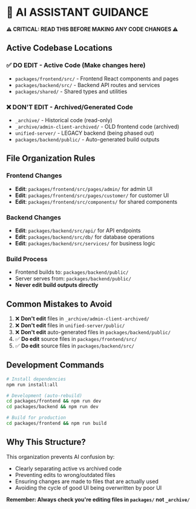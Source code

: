# 🤖 AI ASSISTANT GUIDANCE

**⚠️ CRITICAL: READ THIS BEFORE MAKING ANY CODE CHANGES ⚠️**

## Active Codebase Locations

### ✅ DO EDIT - Active Code (Make changes here)
- `packages/frontend/src/` - Frontend React components and pages
- `packages/backend/src/` - Backend API routes and services  
- `packages/shared/` - Shared types and utilities

### ❌ DON'T EDIT - Archived/Generated Code
- `_archive/` - Historical code (read-only)
- `_archive/admin-client-archived/` - OLD frontend code (archived)
- `unified-server/` - LEGACY backend (being phased out)
- `packages/backend/public/` - Auto-generated build outputs

## File Organization Rules

### Frontend Changes
- **Edit**: `packages/frontend/src/pages/admin/` for admin UI
- **Edit**: `packages/frontend/src/pages/customer/` for customer UI
- **Edit**: `packages/frontend/src/components/` for shared components

### Backend Changes  
- **Edit**: `packages/backend/src/api/` for API endpoints
- **Edit**: `packages/backend/src/db/` for database operations
- **Edit**: `packages/backend/src/services/` for business logic

### Build Process
- Frontend builds to: `packages/backend/public/`
- Server serves from: `packages/backend/public/`
- **Never edit build outputs directly**

## Common Mistakes to Avoid

1. ❌ **Don't edit** files in `_archive/admin-client-archived/`
2. ❌ **Don't edit** files in `unified-server/public/`
3. ❌ **Don't edit** auto-generated files in `packages/backend/public/`
4. ✅ **Do edit** source files in `packages/frontend/src/`
5. ✅ **Do edit** source files in `packages/backend/src/`

## Development Commands

```bash
# Install dependencies
npm run install:all

# Development (auto-rebuild)
cd packages/frontend && npm run dev
cd packages/backend && npm run dev

# Build for production
cd packages/frontend && npm run build
```

## Why This Structure?

This organization prevents AI confusion by:
- Clearly separating active vs archived code
- Preventing edits to wrong/outdated files
- Ensuring changes are made to files that are actually used
- Avoiding the cycle of good UI being overwritten by poor UI

**Remember: Always check you're editing files in `packages/` not `_archive/`**
